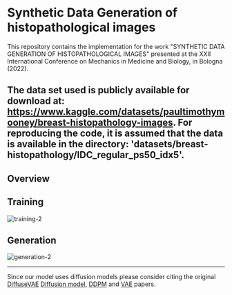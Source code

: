 # Synthetic Data Generation of histopathological images
This repository contains the implementation for the work "SYNTHETIC DATA GENERATION OF HISTOPATHOLOGICAL IMAGES" presented at the XXII International Conference on Mechanics in Medicine and Biology, in Bologna (2022).

The data set used is publicly available for download at: https://www.kaggle.com/datasets/paultimothymooney/breast-histopathology-images. For reproducing the code, it is assumed that the data is available in the directory: 'datasets/breast-histopathology/IDC_regular_ps50_idx5'.
---
## Overview
## Training
![training-2](https://user-images.githubusercontent.com/99331278/191777709-52d8a58b-bd35-449e-9ecf-298589e366a1.png)

## Generation

![generation-2](https://user-images.githubusercontent.com/99331278/191778151-e4c97754-56a7-46f4-b908-44ca882a63ae.png)

---

Since our model uses diffusion models please consider citing the original [DiffuseVAE](https://arxiv.org/abs/2201.00308) [Diffusion model](https://arxiv.org/abs/1503.03585), [DDPM](https://arxiv.org/abs/2006.11239) and [VAE](https://arxiv.org/abs/1312.6114) papers.
